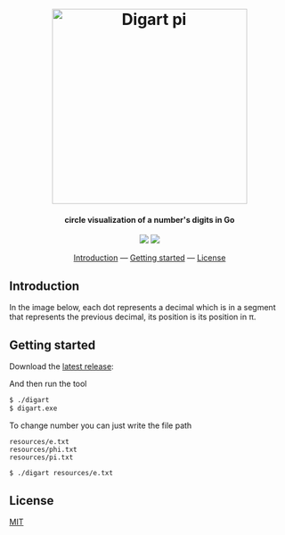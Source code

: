 <h1 align="center">
  <br>
  <img src="https://i.imgur.com/rlaSEuV.png" alt="Digart pi" width="350">
  <br>
</h1>

<h4 align="center">circle visualization of a number's digits in Go</h4>

<p align="center">
  <a href="https://goreportcard.com/report/github.com/hugolgst/digart"><img src="https://goreportcard.com/badge/github.com/hugolgst/digart"></a>
  <a href="https://travis-ci.org/hugolgst/digart"><img src="https://travis-ci.org/hugolgst/digart.svg?branch=master"></a>
</p>

<p align="center">
  <a href="#introduction">Introduction</a> —
  <a href="#getting-started">Getting started</a> —
  <a href="#license">License</a>
</p>

## Introduction
In the image below, each dot represents a decimal which is in a segment that represents the previous decimal, its position is its position in π.

## Getting started
Download the [latest release](https://github.com/hugolgst/digart/releases):

And then run the tool

```bash
$ ./digart
$ digart.exe
```

To change number you can just write the file path
```
resources/e.txt
resources/phi.txt
resources/pi.txt
```

```bash
$ ./digart resources/e.txt
```

## License
[MIT](https://github.com/hugolgst/digart/blob/master/LICENSE)
